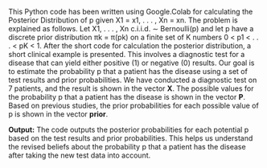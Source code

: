 This Python code has been written using Google.Colab for calculating the Posterior Distribution of p given X1 = x1, . . . , Xn = xn. The problem is explained as follows.
Let X1, . . . , Xn c.i.i.d. ∼ Bernoulli(p) and let p have a discrete prior distribution πk = π(pk) on a finite set of K numbers 0 < p1 < . . . < pK < 1.
After the short code for calculation the posterior distribution, a short clinical example is presented. This involves a diagnostic test for a disease that can yield either positive (1) or negative (0) results. Our goal is to estimate the probability p that a patient has the disease using a set of test results and prior probabilities.
We have conducted a diagnostic test on 7 patients, and the result is shown in the vector **X**.
The possible values for the probability p that a patient has the disease is shown in the vector **P**.
Based on previous studies, the prior probabilities for each possible value of p is shown in the vector **prior**.

**Output:** The code outputs the posterior probabilities for each potential p based on the test results and prior probabilities. This helps us understand the revised beliefs about the probability p that a patient has the disease after taking the new test data into account.
